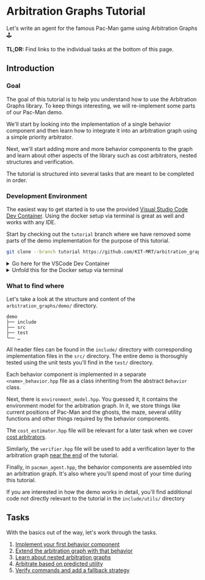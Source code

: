 # Arbitration Graphs Tutorial

Let's write an agent for the famous Pac-Man game using Arbitration Graphs 🕹️

**TL;DR:** Find links to the individual tasks at the bottom of this page.

## Introduction


### Goal

The goal of this tutorial is to help you understand how to use the Arbitration Graphs library.
To keep things interesting, we will re-implement some parts of our Pac-Man demo.

We'll start by looking into the implementation of a single behavior component
  and then learn how to integrate it into an arbitration graph using a simple priority arbitrator.

Next, we'll start adding more and more behavior components to the graph and learn about other aspects of the library
  such as cost arbitrators, nested structures and verification.

The tutorial is structured into several tasks that are meant to be completed in order.


### Development Environment

The easiest way to get started is to use the provided [Visual Studio Code](https://code.visualstudio.com/) [Dev Container](https://code.visualstudio.com/docs/devcontainers/containers).
Using the docker setup via terminal is great as well and works with any IDE.

Start by checking out the `tutorial` branch where we have removed some parts
  of the demo implementation for the purpose of this tutorial.
```bash
git clone --branch tutorial https://github.com/KIT-MRT/arbitration_graphs.git
```

<details>
<summary>Go here for the VSCode Dev Container</summary>

Open the `demo` folder of your fresh `arbitration_graphs` clone in VSCode, e.g. via terminal:  
```bash
cd arbitration_graphs/demo
code .
```

Build and open the Dev Container by running this [command](https://code.visualstudio.com/docs/getstarted/userinterface#_command-palette) (use `Ctrl+Shift+P`):  
`Dev Containers: Reopen in Container` (this might take a while)

Enjoy a full-blown IDE with code-completion, code-navigation etc.
- Explore the repo in the Explorer sidebar
- Compile via `Ctrl+Shift+B`
- View, run and debug unit tests via [Testing](https://code.visualstudio.com/docs/editor/testing) sidebar
- Debug the Pac-Man Demo via [Run and Debug](https://code.visualstudio.com/docs/editor/debugging) sidebar
- Debug with breakpoints etc.

</details>


<details>
<summary>Unfold this for the Docker setup via terminal</summary>

To start an interactive shell in the docker container with all required dependencies installed
  and the current directory mounted, run
```bash
cd arbitration_graphs/demo
docker compose run --rm tutorial
```

You can then create a build directory and run CMake to build the project.
You should enable the `BUILD_TESTS` option to build the unit tests as well.

```bash
cd /home/blinky/demo
mkdir build
cd build
cmake -DBUILD_TESTS=true ..
cmake --build . -j9
```

You can then run the demo with
```bash
./arbitration_graphs_pacman_demo
```

You'll also find the individual unit executables in this directory.
To execute them all at once, run
```bash
cmake --build . --target test
```

We'll leave the setup of your favorite IDE up to you
  though most modern IDEs should support attaching to a running docker container.

</details>


### What to find where

Let's take a look at the structure and content of the `arbitration_graphs/demo/` directory.

```
demo
├── include
├── src
├── test
└── …
```

All header files can be found in the `include/` directory with corresponding implementation files in the `src/` directory.
The entire demo is thoroughly tested using the unit tests you'll find in the `test/` directory.

Each behavior component is implemented in a separate `<name>_behavior.hpp` file as a class inheriting from the abstract `Behavior` class.

Next, there is `environment_model.hpp`.
You guessed it, it contains the environment model for the arbitration graph.
In it, we store things like current positions of Pac-Man and the ghosts, the maze, several utility functions
  and other things required by the behavior components.

The `cost_estimator.hpp` file will be relevant for a later task when we cover [cost arbitrators](./tasks/4_cost_arbitration.md).

Similarly, the `verifier.hpp` file will be used to add a verification layer to the arbitration graph [near the end](./tasks/5_verification.md) of the tutorial.

Finally, in `pacman_agent.hpp`, the behavior components are assembled into an arbitration graph.
It's also where you'll spend most of your time during this tutorial.

If you are interested in how the demo works in detail,
  you'll find additional code not directly relevant to the tutorial in the `include/utils/` directory


## Tasks

With the basics out of the way, let's work through the tasks.

1. [Implement your first behavior component](./tasks/1_implement_behavior_component.md)
2. [Extend the arbitration graph with that behavior](./tasks/2_extend_arbitration_graph.md)
3. [Learn about nested arbitration graphs](./tasks/3_nested_arbitrators.md)
4. [Arbitrate based on predicted utility](./tasks/4_cost_arbitration.md)
5. [Verify commands and add a fallback strategy](./tasks/5_verification.md)
